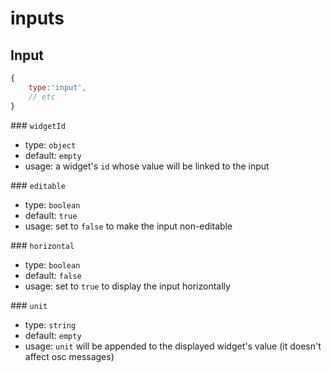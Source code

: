# inputs

## Input


```js
{
    type:'input',
    // etc
}
```

### `widgetId`
- type: `object`
- default: `empty`
- usage: a widget's `id` whose value will be linked to the input

### `editable`
- type: `boolean`
- default: `true`
- usage: set to `false` to make the input non-editable

### `horizontal`
- type: `boolean`
- default: `false`
- usage: set to `true` to display the input horizontally

### `unit`
- type: `string`
- default: `empty`
- usage: `unit` will be appended to the displayed widget's value (it doesn't affect osc messages)
